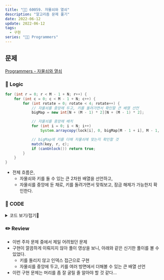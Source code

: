 ```yaml
---
title: "👩‍💻 60059. 자물쇠와 열쇠"
description: "알고리즘 문제 풀기"
date: 2022-06-12
update: 2022-06-12
tags:
  - 구현
series: "👩‍💻 Programmers"
---
```


## 문제
[Programmers - 자물쇠와 열쇠](https://programmers.co.kr/learn/courses/30/lessons/60059)

### 📍 **Logic**

```java
for (int r = 0; r < M - 1 + N; r++) {
    for (int c = 0; c < M - 1 + N; c++) {
        for (int rotate = 0; rotate < 4; rotate++) {
            // 자물쇠를 중앙에 두고, 키를 돌려가면서 확인할 큰 배열 선언
            bigMap = new int[N + (M - 1) * 2][N + (M - 1) * 2];

            // 자물쇠를 중앙에 배치
            for (int i = 0; i < N; i++)
                System.arraycopy(lock[i], 0, bigMap[M - 1 + i], M - 1, N);

            // bigMap에 키를 더해 자물쇠에 맞는지 확인할 것
            match(key, r, c);
            if (canUnlock()) return true;
        }
    }
}
```

- 전체 흐름은, 
  - 자물쇠와 키를 둘 수 있는 큰 2차원 배열을 선언하고, 
  - 자물쇠를 중앙에 둔 채로, 키를 돌려가면서 맞춰보고, 잠금 해제가 가능한지 확인한다.

### 📄 **CODE**

<details>
  <summary>코드 보기/접기💫</summary>
    <div markdown="1">

	import java.util.*;

    class Solution {
        static int M;
        static int N;
        static int[][] bigMap;
        
        public boolean solution(int[][] key, int[][] lock) {  
            M = key.length;
            N = lock.length;
            
            for (int r = 0; r < M - 1 + N; r++) {
                for (int c = 0; c < M - 1 + N; c++) {
                    for (int rotate = 0; rotate < 4; rotate++) {
                        // 자물쇠를 중앙에 두고, 키를 돌려가면서 확인할 큰 배열 선언
                        bigMap = new int[N + (M - 1) * 2][N + (M - 1) * 2];

                        // 자물쇠를 중앙에 배치
                        for (int i = 0; i < N; i++)
                            System.arraycopy(lock[i], 0, bigMap[M - 1 + i], M - 1, N);

                        // bigMap에 키를 더해 자물쇠에 맞는지 확인할 것
                        match(key, r, c);
                        if (canUnlock()) return true;
                    }
                }
            }
            
            return false;
        }
        
        // bigMap이 1로만 이루어지는지 확인
        static private boolean canUnlock() {
            for (int i = 0; i < N; i++)
                for (int j = 0; j < N; j++)
                    if (bigMap[M - 1 + i][M - 1 + j] != 1) return false;
            return true;
        }

        // 키와 자물쇠를 더하는 함수
        static private void match(int[][] key, int r, int c) {
            key = rotatingKey(key);

            for (int i = 0; i < M; i++)
                for (int j = 0; j < M; j++)
                    bigMap[i + r][j + c] += key[i][j];
        }
        
        // 키를 시계방향으로 90도 돌리는 함수
        static private int[][] rotatingKey(int[][] key) {
            for (int i = 0; i < M / 2; i++) {
                int[] tmp = Arrays.copyOf(key[M - i - 1], M);
                key[M - i - 1] = key[i];
                key[i] = tmp;
            }

            for (int i = 0; i < M; i++) {
                for (int j = i; j < M; j++) {
                    int temp = key[i][j];
                    key[i][j] = key[j][i];
                    key[j][i] = temp;
                }
            }

            return key;
        }
    }
  	</div>
</details>

### ✏️ **Review**
- 이번 주차 문제 중에서 제일 어려웠던 문제
- 구현이 깔끔하게 이뤄지지 않아 풀이 영상을 보니, 아래와 같은 신기한 풀이를 볼 수 있었다.
  - 키를 돌리지 않고 인덱스 접근으로 구현
  - 자물쇠를 중앙에 두고, 키를 여러 방면에서 더해볼 수 있는 큰 배열 선언
- 이런 구현 문제는 머리를 좀 잘 굴릴 줄 알아야 할 것 같다...
